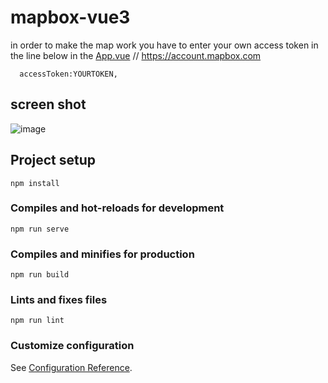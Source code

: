 # mapbox-vue3

in order to make the map work you have to enter your own access token in the line below in the [App.vue](https://github.com/xxHala/Mapbox/blob/370171a0299a12f9fe2b11efebc0d5a9d75cb985/src/App.vue#L13)
// https://account.mapbox.com

      accessToken:YOURTOKEN,

## screen shot

![image](https://user-images.githubusercontent.com/68159055/155503770-fd72caec-484f-4d61-95f2-e45b48863b64.png)


## Project setup
```
npm install
```

### Compiles and hot-reloads for development
```
npm run serve
```

### Compiles and minifies for production
```
npm run build
```

### Lints and fixes files
```
npm run lint
```

### Customize configuration
See [Configuration Reference](https://cli.vuejs.org/config/).
